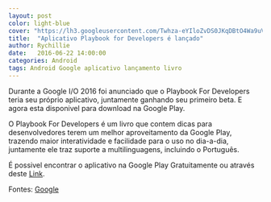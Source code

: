 ```yaml
---
layout: post
color: light-blue
cover: "https://lh3.googleusercontent.com/Twhza-eYIloZvDS0JKqDBtO4Wa9uV_5zcrWWHakypyvrFaHeQceLnNoAXqcviWkxjQc=h900-rw"
title:  "Aplicativo Playbook for Developers é lançado"
author: Rychillie
date:   2016-06-22 14:00:00
categories: Android
tags: Android Google aplicativo lançamento livro
---
```

Durante a Google I/O 2016 foi anunciado que o Playbook For Developers teria seu próprio aplicativo, juntamente ganhando seu primeiro beta. E agora esta disponivel para download na Google Play.

O Playbook For Developers é um livro que contem dicas para desenvolvedores terem um melhor aproveitamento da Google Play, trazendo maior interatividade e facilidade para o uso no dia-a-dia, juntamente ele traz suporte a multilinguagens, incluindo o Português.

É possivel encontrar o aplicativo na Google Play Gratuitamente ou através deste <a href="https://play.google.com/store/apps/details?id=com.google.android.apps.secrets&hl=pt-br">Link</a>.

Fontes: <a href="https://play.google.com/store/apps/details?id=com.google.android.apps.secrets&hl=pt-br">Google</a>

<script async src="//pagead2.googlesyndication.com/pagead/js/adsbygoogle.js"></script>
<!-- Final_texto_okgnow -->
<ins class="adsbygoogle"
     style="display:block"
     data-ad-client="ca-pub-7837358846130941"
     data-ad-slot="9265933715"
     data-ad-format="auto"></ins>
<script>
(adsbygoogle = window.adsbygoogle || []).push({});
</script>
